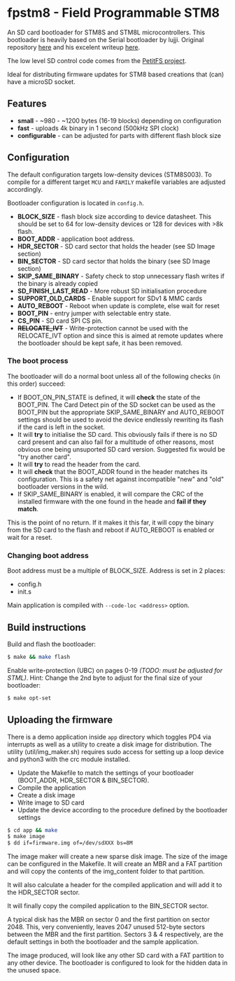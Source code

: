 # fpstm8 - Field Programmable STM8
An SD card bootloader for STM8S and STM8L microcontrollers. This bootloader is heavily based on the Serial bootloader by lujji. Original repository [here](https://github.com/lujji/stm8-bootloader) and his excelent writeup [here](https://lujji.github.io/blog/serial-bootloader-for-stm8).

The low level SD control code comes from the [PetitFS project](http://elm-chan.org/fsw/ff/00index_p.html).

Ideal for distributing firmware updates for STM8 based creations that (can) have a microSD socket.

## Features

* **small** - ~980 - ~1200 bytes (16-19 blocks) depending on configuration
* **fast** - uploads 4k binary in 1 second (500kHz SPI clock)
* **configurable** - can be adjusted for parts with different flash block size

## Configuration

The default configuration targets low-density devices (STM8S003). To compile for a different target `MCU` and `FAMILY` makefile variables are adjusted accordingly.

Bootloader configuration is located in `config.h`.
* **BLOCK_SIZE** - flash block size according to device datasheet. This should be set to 64 for low-density devices or 128 for devices with >8k flash.
* **BOOT_ADDR** - application boot address.
* **HDR_SECTOR** - SD card sector that holds the header (see SD Image section)
* **BIN_SECTOR** - SD card sector that holds the binary (see SD Image section)
* **SKIP_SAME_BINARY** - Safety check to stop unnecessary flash writes if the binary is already copied
* **SD_FINISH_LAST_READ** - More robust SD initialisation procedure
* **SUPPORT_OLD_CARDS** - Enable support for SDv1 & MMC cards
* **AUTO_REBOOT** - Reboot when update is complete, else wait for reset
* **BOOT_PIN** - entry jumper with selectable entry state.
* **CS_PIN** - SD card SPI CS pin.
* **~~RELOCATE_IVT~~** - Write-protection cannot be used with the RELOCATE_IVT option and since this is aimed at remote updates where the bootloader should be kept safe, it has been removed. 

### The boot process

The bootloader will do a normal boot unless all of the following checks (in this order) succeed:

* If BOOT_ON_PIN_STATE is defined, it will **check** the state of the BOOT_PIN. The Card Detect pin of the SD socket can be used as the BOOT_PIN but the appropriate SKIP_SAME_BINARY and AUTO_REBOOT settings should be used to avoid the device endlessly rewriting its flash if the card is left in the socket.
* It will **try** to initialise the SD card. This obviously fails if there is no SD card present and can also fail for a multitude of other reasons, most obvious one being unsuported SD card version. Suggested fix would be "try another card".
* It will **try** to read the header from the card. 
* It will **check** that the BOOT_ADDR found in the header matches its configuration. This is a safety net against incompatible "new" and "old" bootloader versions in the wild.
* If SKIP_SAME_BINARY is enabled, it will compare the CRC of the installed firmware with the one found in the heade and **fail if they match**.

This is the point of no return. If it makes it this far, it will copy the binary from the SD card to the flash and reboot if AUTO_REBOOT is enabled or wait for a reset.

### Changing boot address
Boot address must be a multiple of BLOCK_SIZE. Address is set in 2 places:
 * config.h
 * init.s

Main application is compiled with `--code-loc <address>` option. 

## Build instructions
Build and flash the bootloader:

``` bash
$ make && make flash
```

Enable write-protection (UBC) on pages 0-19 _(TODO: must be adjusted for STML)_. Hint: Change the 2nd byte to adjust for the final size of your bootloader:

``` bash
$ make opt-set
```

## Uploading the firmware

There is a demo application inside `app` directory which toggles PD4 via interrupts as well as a utility to create a disk image for distribution. The utility (util/img_maker.sh) requires sudo access for setting up a loop device and python3 with the crc module installed.

* Update the Makefile to match the settings of your bootloader (BOOT_ADDR, HDR_SECTOR & BIN_SECTOR).
* Compile the application
* Create a disk image
* Write image to SD card
* Update the device according to the procedure defined by the bootloader settings

``` bash
$ cd app && make
$ make image
$ dd if=firmware.img of=/dev/sdXXX bs=8M
```

The image maker will create a new sparse disk image. The size of the image can be configured in the Makefile. It will create an MBR and a FAT partition and will copy the contents of the img_content folder to that partition. 

It will also calculate a header for the compiled application and will add it to the HDR_SECTOR sector.

It will finally copy the compiled application to the BIN_SECTOR sector.

A typical disk has the MBR on sector 0 and the first partition on sector 2048. This, very conveniently, leaves 2047 unused 512-byte sectors between the MBR and the first partition. Sectors 3 & 4 respectively, are the default settings in both the bootloader and the sample application. 

The image produced, will look like any other SD card with a FAT partition to any other device. The bootloader is configured to look for the hidden data in the unused space.
